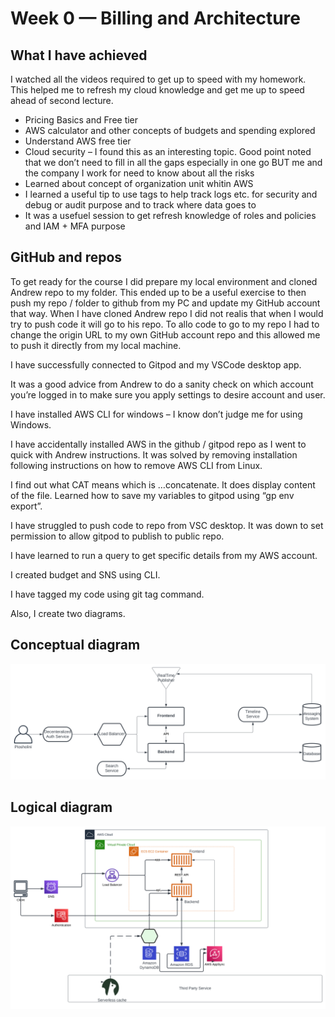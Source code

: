 # Week 0 — Billing and Architecture
## What I have achieved
I watched all the videos required to get up to speed with my homework. This helped me to refresh my cloud knowledge and get me up to speed ahead of second lecture. 
* Pricing Basics and Free tier
* AWS calculator and other concepts of budgets and spending explored
* Understand AWS free tier
* Cloud security – I found this as an interesting topic. Good point noted that we don’t need to fill in all the gaps especially in one go BUT me and the company I work for need to know about all the risks
* Learned about concept of organization unit whitin AWS
* I learned a useful tip to use tags to help track logs etc. for security and debug or audit purpose and to track where data goes to
* It was a usefuel session to get refresh knowledge of roles and policies and IAM + MFA purpose

## GitHub and repos
To get ready for the course I did prepare my local environment and cloned Andrew repo to my folder. This ended up to be a useful exercise to then push my repo / folder to github from my PC and update my GitHub account that way. When I have cloned Andrew repo I did not realis that when I would try to push code it will go to his repo. To allo code to go to my repo I had to change the origin URL to my own GitHub account repo and this allowed me to push it directly from my local machine. 

I have successfully connected to Gitpod and my VSCode desktop app.

It was a good advice from Andrew to do a sanity check on which account you’re logged in to make sure you apply settings to desire account and user. 

I have installed AWS CLI for windows – I know don’t judge me for using Windows.

I have accidentally installed AWS in the  github / gitpod repo as I went to quick with Andrew instructions. It was solved by removing installation following instructions on how to remove AWS CLI from Linux.

I find out what CAT means which is …concatenate. It does display content of the file.
Learned how to save my variables to gitpod using “gp env export”.

I have struggled to push code to repo from VSC desktop. It was down to set permission to allow gitpod to publish to public repo.

I have learned to run a query to get specific details from my AWS account.

I created budget and SNS using CLI.

I have tagged my code using git tag command.

Also, I create two diagrams. 

## Conceptual diagram

![Cruddur Diagram](https://github.com/bloch-code/aws-bootcamp-cruddur-2023/blob/8c957492715ecefbabca973b5e1799631acacfc0/_docs/assets/CruddConceptualDiagram.svg#L1)

## Logical diagram
![Cruddur Logical Diagram](https://github.com/bloch-code/aws-bootcamp-cruddur-2023/blob/8c957492715ecefbabca973b5e1799631acacfc0/_docs/assets/CruddurLogicalDiagram.svg#L1)
